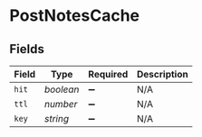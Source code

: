 # PostNotesCache


## Fields

| Field              | Type               | Required           | Description        |
| ------------------ | ------------------ | ------------------ | ------------------ |
| `hit`              | *boolean*          | :heavy_minus_sign: | N/A                |
| `ttl`              | *number*           | :heavy_minus_sign: | N/A                |
| `key`              | *string*           | :heavy_minus_sign: | N/A                |